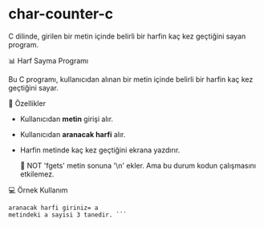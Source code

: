  # char-counter-c
C dilinde, girilen bir metin içinde belirli bir harfin kaç kez geçtiğini sayan program.

📊 Harf Sayma Programı

Bu C programı, kullanıcıdan alınan bir metin içinde belirli bir harfin kaç kez geçtiğini sayar.

🚀 Özellikler

- Kullanıcıdan **metin** girişi alır.
- Kullanıcıdan **aranacak harfi** alır.
- Harfin metinde kaç kez geçtiğini ekrana yazdırır.

  📌 NOT 
'fgets' metin sonuna '\n' ekler. Ama bu durum kodun çalışmasını etkilemez.


💻 Örnek Kullanım

``` bir metin giriniz= merhaba dunya
aranacak harfi giriniz= a
metindeki a sayisi 3 tanedir. ```

